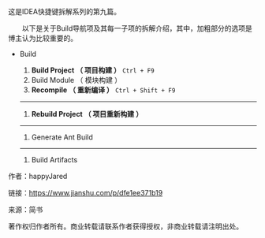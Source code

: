 这是IDEA快捷键拆解系列的第九篇。

  以下是关于Build导航项及其每一子项的拆解介绍，其中，加粗部分的选项是博主认为比较重要的。

* Build
  1. **Build Project （ 项目构建 ）**
     `Ctrl + F9`
  2. Build Module （ 模块构建 ）
  3. **Recompile （ 重新编译 ）**
     `Ctrl + Shift + F9`

  ---

  1. **Rebuild Project （ 项目重新构建 ）**

  ---

  1. Generate Ant Build

  ---

  1. Build Artifacts

  


  


作者：happyJared

  


链接：https://www.jianshu.com/p/dfe1ee371b19

  


来源：简书

  


著作权归作者所有。商业转载请联系作者获得授权，非商业转载请注明出处。

